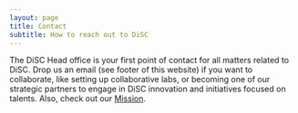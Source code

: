 ```yaml
---
layout: page
title: Contact
subtitle: How to reach out to DiSC
---
```


The DiSC Head office is your first point of contact for all matters related to DiSC. Drop us an email (see footer of this website) if you want to collaborate, like setting up collaborative labs, or becoming one of our strategic partners to engage in DiSC innovation and initiatives focused on talents. Also, check out our [Mission](https://s2group.cs.vu.nl/disc-website.github.io/pages/ourmission).
